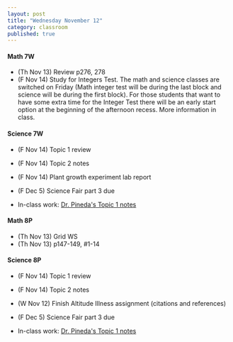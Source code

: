 ```yaml
---
layout: post
title: "Wednesday November 12"
category: classroom
published: true
---
```

#### Math 7W
* (Th Nov 13) Review p276, 278
* (F Nov 14) Study for Integers Test. The math and science classes are switched on Friday (Math integer test will be during the last block and science will be during the first block). For those students that want to have some extra time for the Integer Test there will be an early start option at the beginning of the afternoon recess. More information in class.


#### Science 7W
* (F Nov 14) Topic 1 review
* (F Nov 14) Topic 2 notes
* (F Nov 14) Plant growth experiment lab report
* (F Dec 5) Science Fair part 3 due

* In-class work: [Dr. Pineda's Topic 1 notes](http://drpineda.ca/classroom/notes/Science7/HeatAndTemperature/Topic1.html)  

#### Math 8P
* (Th Nov 13) Grid WS
* (Th Nov 13) p147-149, #1-14

#### Science 8P
* (F Nov 14) Topic 1 review
* (F Nov 14) Topic 2 notes
* (W Nov 12) Finish Altitude Illness assignment (citations and references)
* (F Dec 5) Science Fair part 3 due
 
* In-class work: [Dr. Pineda's Topic 1 notes](http://drpineda.ca/classroom/notes/Science8/LightAndOptics/Topic1.html)
